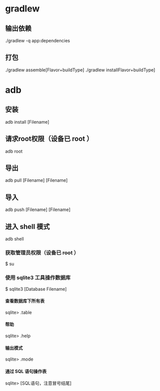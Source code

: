 # gradlew

## 输出依赖
./gradlew -q app:dependencies

## 打包
./gradlew assemble[Flavor+buildType]
./gradlew installFlavor+buildType]

# adb

## 安装
adb install [Filename]

## 请求root权限（设备已 root ）
adb root

## 导出
adb pull [Filename] [Filename]

## 导入
adb push [Filename] [Filename]

## 进入 shell 模式
adb shell

### 获取管理员权限（设备已 root ）
$ su

### 使用 sqlite3 工具操作数据库
$ sqlite3 [Database Filename]

#### 查看数据库下所有表
sqlite> .table

#### 帮助
sqlite> .help

#### 输出模式
sqlite> .mode

#### 通过 SQL 语句操作表
sqlite> [SQL语句，注意冒号结尾]

